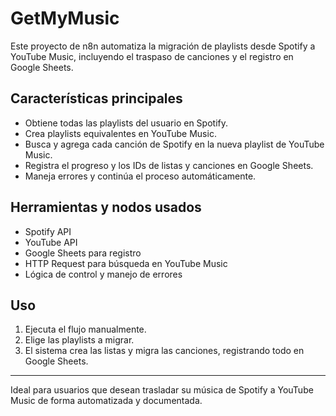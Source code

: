 # GetMyMusic

Este proyecto de n8n automatiza la migración de playlists desde Spotify a YouTube Music, incluyendo el traspaso de canciones y el registro en Google Sheets.

## Características principales
- Obtiene todas las playlists del usuario en Spotify.
- Crea playlists equivalentes en YouTube Music.
- Busca y agrega cada canción de Spotify en la nueva playlist de YouTube Music.
- Registra el progreso y los IDs de listas y canciones en Google Sheets.
- Maneja errores y continúa el proceso automáticamente.

## Herramientas y nodos usados
- Spotify API
- YouTube API
- Google Sheets para registro
- HTTP Request para búsqueda en YouTube Music
- Lógica de control y manejo de errores

## Uso
1. Ejecuta el flujo manualmente.
2. Elige las playlists a migrar.
3. El sistema crea las listas y migra las canciones, registrando todo en Google Sheets.

---
Ideal para usuarios que desean trasladar su música de Spotify a YouTube Music de forma automatizada y documentada. 